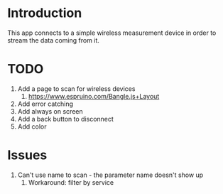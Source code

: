 # Introduction

This app connects to a simple wireless measurement device in order to stream the data coming from it.

# TODO

1. Add a page to scan for wireless devices
   1. https://www.espruino.com/Bangle.js+Layout
2. Add error catching
3. Add always on screen
4. Add a back button to disconnect
5. Add color

# Issues

1. Can't use name to scan - the parameter name doesn't show up
   1. Workaround: filter by service
